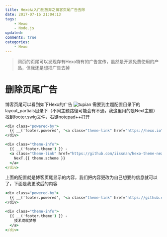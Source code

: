 ```yaml
---
title: Hexo从入门到放弃之博客页尾广告去除
date: 2017-07-16 21:04:13
tags: 
	- Hexo
	- Node.js
updated:
comments: true
categories: 
	- Hexo
---
```

> 网页的页尾可以发现存有Hexo特有的广告宣传，虽然是开源免费使用的产品，但我还是想把广告去掉

<!--more-->
# 删除页尾广告
博客页尾可以看到如下Hexo的广告
![tupian](\img\页尾.png)
需要到主题配置目录下的layout\_partials目录下（不同主题路径可能会有不通，我这里用的是Next主题）找到footer.swig文件，右键notepad++打开
```cmd
<div class="powered-by">
  {{ __('footer.powered', '<a class="theme-link" href="https://hexo.io">Hexo</a>') }}
</div>

<div class="theme-info">
  {{ __('footer.theme') }} -
  <a class="theme-link" href="https://github.com/iissnan/hexo-theme-next">
    NexT.{{ theme.scheme }}
  </a>
</div>
```
上面的配置就是博客页尾显示的内容，我们把内容更改为自己想要的信息就可以了，下面是我更改后的内容
```cmd
<div class="powered-by">
  {{ __('footer.powered', '<a class="theme-link" href="https://github.com/SamGenTLEManKaka">绅士</a>') }}
</div>

<div class="theme-info">
  {{ __('footer.theme') }} -
    技术成就梦想
  </a>
</div>
```
